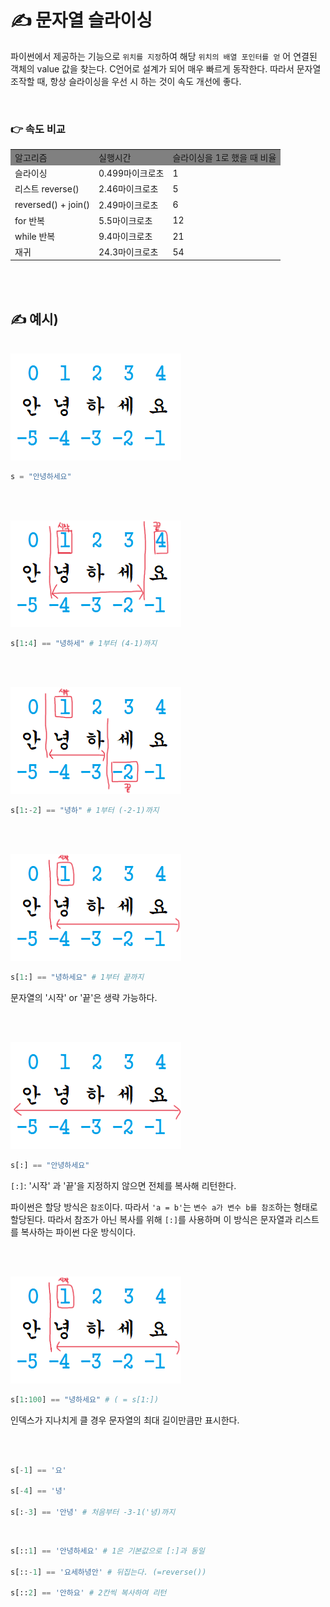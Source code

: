 # ✍️ 문자열 슬라이싱

파이썬에서 제공하는 기능으로 ```위치를 지정```하여 해당 ```위치의 배열 포인터를 얻``` 어 연결된 객체의 value 값을 찾는다.
C언어로 설계가 되어 매우 빠르게 동작한다. 따라서 문자열 조작할 때, 항상 슬라이싱을 우선 시 하는 것이 속도 개선에 좋다.

<br>

### 👉  속도 비교 

<table>
  <tr>
    <td style="background-color:gray">알고리즘</td>
    <td style="background-color:gray">실행시간</td>
    <td style="background-color:gray">슬라이싱을 1로 했을 때 비율</td>
  <tr>
  <tr>
    <td>슬라이싱</td>
    <td>0.499마이크로초</td>
    <td>1</td>
  <tr>
  <tr>
    <td>리스트 reverse()</td>
    <td>2.46마이크로초</td>
    <td>5</td>
  <tr>
  <tr>
    <td>reversed() + join()</td>
    <td>2.49마이크로초</td>
    <td>6</td>
  <tr>
  <tr>
    <td>for 반복</td>
    <td>5.5마이크로초</td>
    <td>12</td>
  <tr>
  <tr>
    <td>while 반복</td>
    <td>9.4마이크로초</td>
    <td>21</td>
  <tr>
  <tr>
    <td>재귀</td>
    <td>24.3마이크로초</td>
    <td>54</td>
  <tr>
</table>

<br/><br/>

## ✍️ 예시)

<br/>

<img src="./이미지/슬라이싱-예(안녕하세요).png">

<br/>

```python
s = "안녕하세요"
```

<br/><br/>

<img src="./이미지/슬라이싱-예(1-4).png">

<br/>

```python
s[1:4] == "녕하세" # 1부터 (4-1)까지
```

<br/><br/>

<img src="./이미지/슬라이싱-예(1-(-2)).png">

<br/>

```python
s[1:-2] == "녕하" # 1부터 (-2-1)까지
```

<br/><br/>

<img src="./이미지/슬라이싱-예(1-()).png">

<br/>

```python
s[1:] == "녕하세요" # 1부터 끝까지
```
문자열의 '시작' or '끝'은 생략 가능하다. 

<br/><br/>

<img src="./이미지/슬라이싱-예(()-()).png">

<br/>

```python
s[:] == "안녕하세요" 
```
```[:]```: '시작' 과 '끝'을 지정하지 않으면 전체를 복사해 리턴한다.  


파이썬은 할당 방식은 ```참조```이다. 따라서 ```'a = b'```는 ```변수 a가 변수 b를 참조```하는 형태로 할당된다. 따라서 참조가 아닌 복사를 위해 ```[:]```를 사용하며
이 방식은 문자열과 리스트를 복사하는 파이썬 다운 방식이다. 


<br/><br/>

<img src="./이미지/슬라이싱-예(1-()).png">

<br/>

```python
s[1:100] == "녕하세요" # ( = s[1:])
```
인덱스가 지나치게 클 경우 문자열의 최대 길이만큼만 표시한다.

<br/><br/>

```python
s[-1] == '요'

s[-4] == '녕'

s[:-3] == '안녕' # 처음부터 -3-1('녕)까지
```

<br/>

```python
s[::1] == '안녕하세요' # 1은 기본값으로 [:]과 동일

s[::-1] == '요세하녕안' # 뒤집는다. (=reverse())

s[::2] == '안하요' # 2칸씩 복사하여 리턴
```